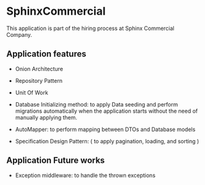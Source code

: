 # SphinxCommercial

This application is part of the hiring process at Sphinx Commercial Company.

## Application features

- Onion Architecture

- Repository Pattern

- Unit Of Work

- Database Initializing method: to apply Data seeding and perform migrations automatically when the application starts without the need of manually applying them.

- AutoMapper: to perform mapping between DTOs and Database models

- Specification Design Pattern: ( to apply pagination, loading, and sorting )


## Application Future works

- Exception middleware: to handle the thrown exceptions
